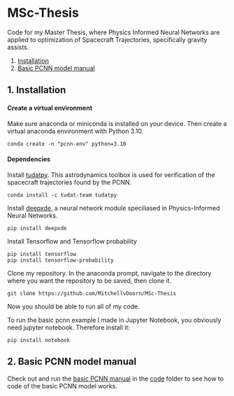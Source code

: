 # MSc-Thesis
Code for my Master Thesis, where Physics Informed Neural Networks are applied to optimization of Spacecraft Trajectories, specifically gravity assists.

1. [Installation](#installation)
2. [Basic PCNN model manual](#run_basic_pcnn)

## 1. Installation <a name="installation"></a>

#### Create a virtual environment
Make sure anaconda or miniconda is installed on your device.
Then create a virtual anaconda environment with Python 3.10.

```
conda create -n "pcnn-env" python=3.10
```

#### Dependencies
Install [tudatpy](https://docs.tudat.space/en/latest/). This astrodynamics toolbox is used for verification of the spacecraft trajectories found by the PCNN.

```
conda install -c tudat-team tudatpy
```

Install [deepxde](https://deepxde.readthedocs.io/en/latest/user/installation.html), a neural network module speciliased in Physics-Informed Neural Networks.

```
pip install deepxde
```

Install Tensorflow and Tensorflow probability

```
pip install tensorflow
pip install tensorflow-probability
```

Clone my repository. 
In the anaconda prompt, navigate to the directory where you want the repository to be saved, then clone it.

```
git clone https://github.com/MitchellvDoorn/MSc-Thesis
```

Now you should be able to run all of my code.

To run the basic pcnn example I made in Jupyter Notebook, you obviously need jupyter notebook. Therefore install it:

```
pip install notebook
```


## 2. Basic PCNN model manual<a name="run_basic_pcnn"></a>

Check out and run the [basic PCNN manual](https://github.com/MitchellvDoorn/MSc-Thesis/blob/main/code/basic_pcnn_manual.ipynb) in the [code](https://github.com/MitchellvDoorn/MSc-Thesis/tree/main/code) folder to see how to code of the basic PCNN model works.